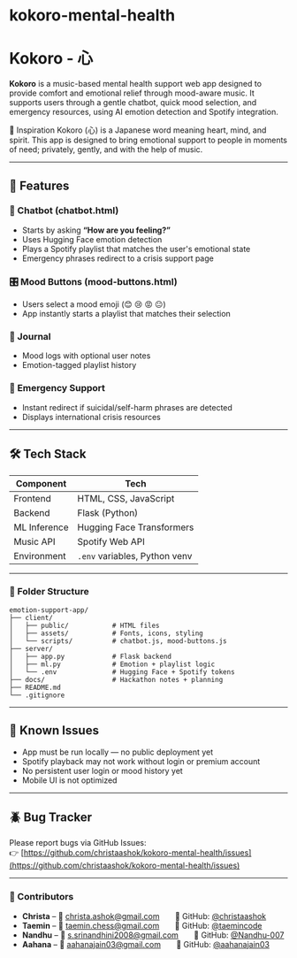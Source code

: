 # kokoro-mental-health

# Kokoro - 心

**Kokoro** is a music-based mental health support web app designed to provide comfort and emotional relief through mood-aware music. It supports users through a gentle chatbot, quick mood selection, and emergency resources, using AI emotion detection and Spotify integration.


💖 Inspiration
Kokoro (心) is a Japanese word meaning heart, mind, and spirit.
This app is designed to bring emotional support to people in moments of need; privately, gently, and with the help of music.


---

## 🌟 Features

### 🧠 Chatbot (chatbot.html)
- Starts by asking **“How are you feeling?”**
- Uses Hugging Face emotion detection
- Plays a Spotify playlist that matches the user's emotional state
- Emergency phrases redirect to a crisis support page

### 🎛️ Mood Buttons (mood-buttons.html)
- Users select a mood emoji (😊 😢 😡 😐)
- App instantly starts a playlist that matches their selection

### 📓 Journal
- Mood logs with optional user notes
- Emotion-tagged playlist history

### 🚨 Emergency Support
- Instant redirect if suicidal/self-harm phrases are detected
- Displays international crisis resources

---

## 🛠️ Tech Stack

| Component     | Tech |
|---------------|------|
| Frontend      | HTML, CSS, JavaScript |
| Backend       | Flask (Python) |
| ML Inference  | Hugging Face Transformers |
| Music API     | Spotify Web API |
| Environment   | `.env` variables, Python venv |

---

### 📁 Folder Structure

```
emotion-support-app/
├── client/
│   ├── public/           # HTML files
│   ├── assets/           # Fonts, icons, styling
│   └── scripts/          # chatbot.js, mood-buttons.js
├── server/
│   ├── app.py            # Flask backend
│   ├── ml.py             # Emotion + playlist logic
│   └── .env              # Hugging Face + Spotify tokens
├── docs/                 # Hackathon notes + planning
├── README.md
└── .gitignore
```

---

## 🧪 Known Issues

- App must be run locally — no public deployment yet
- Spotify playback may not work without login or premium account
- No persistent user login or mood history yet
- Mobile UI is not optimized

---

## 🪲 Bug Tracker

Please report bugs via GitHub Issues:  
👉 [https://github.com/christaashok/kokoro-mental-health/issues](https://github.com/christaashok/kokoro-mental-health/issues)

---


### 👥 Contributors

- **Christa** – 💌 christa.ashok@gmail.com  🐙 GitHub: [@christaashok](https://github.com/christaashok)  
- **Taemin** – 💌 taemin.chess@gmail.com  🐙 GitHub: [@taemincode](https://github.com/taemincode)  
- **Nandhu** – 💌 s.srinandhini2008@gmail.com  🐙 GitHub: [@Nandhu-007](https://github.com/Nandhu-007)  
- **Aahana** – 💌 aahanajain03@gmail.com  🐙 GitHub: [@aahanajain03](https://github.com/aahanajain03)
